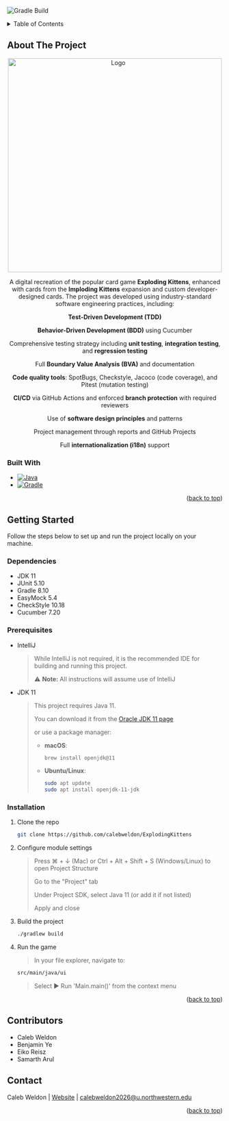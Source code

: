 ![Gradle Build](https://github.com/nu-cs-sqe/course-project-20242510-team-01-20242503/actions/workflows/main.yml/badge.svg)



<!-- TABLE OF CONTENTS -->
<details>
  <summary>Table of Contents</summary>
  <ol>
    <li>
      <a href="#about-the-project">About The Project</a>
      <ul>
        <li><a href="#built-with">Built With</a></li>
      </ul>
    </li>
    <li>
      <a href="#getting-started">Getting Started</a>
      <ul>
        <li><a href="#dependencies">Installation</a></li>
        <li><a href="#prerequisites">Prerequisites</a></li>
        <li><a href="#installation">Installation</a></li>
      </ul>
    </li>
    <li><a href="#contributors">Contributors</a></li>
    <li><a href="#contact">Contact</a></li>
  </ol>
</details>



<!-- ABOUT THE PROJECT -->
## About The Project

<div align="center">
  <img src="https://github.com/user-attachments/assets/b62f6c94-bbaf-46ae-b0f8-20dd5111f260" alt="Logo" width="500" height="500">
  
  <p>
    A digital recreation of the popular card game <strong>Exploding Kittens</strong>, enhanced with cards from the <strong>Imploding Kittens</strong> expansion and custom developer-designed cards.
    The project was developed using industry-standard software engineering practices, including:
  </p>
  
  <p><strong>Test-Driven Development (TDD)</strong></p>
  <p><strong>Behavior-Driven Development (BDD)</strong> using Cucumber</p>
  <p>Comprehensive testing strategy including <strong>unit testing</strong>, <strong>integration testing</strong>, and <strong>regression testing</strong></p>
  <p>Full <strong>Boundary Value Analysis (BVA)</strong> and documentation</p>
  <p><strong>Code quality tools</strong>: SpotBugs, Checkstyle, Jacoco (code coverage), and Pitest (mutation testing)</p>
  <p><strong>CI/CD</strong> via GitHub Actions and enforced <strong>branch protection</strong> with required reviewers</p>
  <p>Use of <strong>software design principles</strong> and patterns</p>
  <p>Project management through reports and GitHub Projects</p>
  <p>Full <strong>internationalization (i18n)</strong> support</p>
</div>



<!-- BUILT WITH -->
### Built With
* [![Java][Java-badge]][Java-url]
* [![Gradle][Gradle-badge]][Gradle-url]

<p align="right">(<a href="#readme-top">back to top</a>)</p>



<!-- GETTING STARTED -->
## Getting Started

Follow the steps below to set up and run the project locally on your machine.

### Dependencies
* JDK 11
* JUnit 5.10
* Gradle 8.10
* EasyMock 5.4
* CheckStyle 10.18
* Cucumber 7.20

### Prerequisites

* IntelliJ  
  > While IntelliJ is not required, it is the recommended IDE for building and running this project.
  >
  > ⚠️ **Note:** All instructions will assume use of IntelliJ

* JDK 11  
  > This project requires Java 11.
  >   
  > You can download it from the [Oracle JDK 11 page](https://www.oracle.com/java/technologies/javase-jdk11-downloads.html)
  > 
  > or use a package manager:  
  > - **macOS**:  
  >   ```sh
  >   brew install openjdk@11
  >   ```
  > - **Ubuntu/Linux**:  
  >   ```sh
  >   sudo apt update
  >   sudo apt install openjdk-11-jdk
  >   ```

### Installation

1. Clone the repo
   ```sh
   git clone https://github.com/calebweldon/ExplodingKittens
   ```
2. Configure module settings
   > Press ⌘ + ↓ (Mac) or Ctrl + Alt + Shift + S (Windows/Linux) to open Project Structure
   > 
   > Go to the "Project" tab
   > 
   > Under Project SDK, select Java 11 (or add it if not listed)
   > 
   > Apply and close
3. Build the project
   ```sh
   ./gradlew build
   ```
4. Run the game
   > In your file explorer, navigate to:
   ```sh
   src/main/java/ui
   ```
   > Select ▶ Run 'Main.main()' from the context menu

<p align="right">(<a href="#readme-top">back to top</a>)</p>



<!-- CONTRIBUTING -->
## Contributors
* Caleb Weldon
* Benjamin Ye
* Eiko Reisz
* Samarth Arul



<!-- CONTACT -->
## Contact

Caleb Weldon | [Website](https://calebweldon.com/) | calebweldon2026@u.northwestern.edu

<p align="right">(<a href="#readme-top">back to top</a>)</p>



<!-- MARKDOWN LINKS & IMAGES -->
[Java-badge]: https://img.shields.io/badge/Java-ED8B00?style=for-the-badge&logo=java&logoColor=white
[Java-url]: https://www.oracle.com/java/

[Gradle-badge]: https://img.shields.io/badge/Gradle-02303A?style=for-the-badge&logo=gradle&logoColor=white
[Gradle-url]: https://gradle.org/
